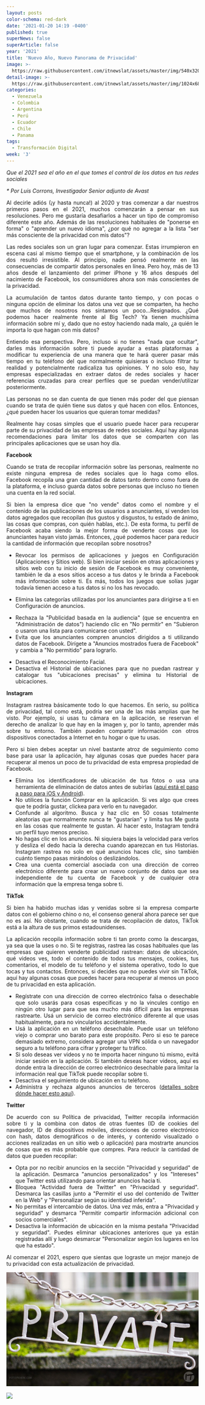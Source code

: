 ```yaml
---
layout: posts
color-schema: red-dark
date: '2021-01-20 14:19 -0400'
published: true
superNews: false
superArticle: false
year: '2021'
title: 'Nuevo Año, Nuevo Panorama de Privacidad'
image: >-
  https://raw.githubusercontent.com/itnewslat/assets/master/img/540x320/Privado-p.jpg
detail-image: >-
  https://raw.githubusercontent.com/itnewslat/assets/master/img/1024x680/Privado-g.jpg
categories:
  - Venezuela
  - Colombia
  - Argentina
  - Perú
  - Ecuador
  - Chile
  - Panama
tags:
  - Transformación Digital
week: '3'
---
```

<p style="text-align: justify;"><em>Que el 2021 sea el año en el que tomes el control de los datos en tus redes sociales</em></p>
<p style="text-align: justify;"><em>* Por Luis Corrons, Investigador Senior adjunto de Avast</em></p>
<p style="text-align: justify;">Al decirle adiós (¡y hasta nunca!) al 2020 y tras comenzar a dar nuestros primeros pasos en el 2021, muchos comenzarán a pensar en sus resoluciones. Pero me gustaría desafiarlos a hacer un tipo de compromiso diferente este año. Además de las resoluciones habituales de "ponerse en forma" o "aprender un nuevo idioma", ¿por qué no agregar a la lista "ser más consciente de la privacidad con mis datos"?</p>
<p style="text-align: justify;">Las redes sociales son un gran lugar para comenzar. Estas irrumpieron en escena casi al mismo tiempo que el smartphone, y la combinación de los dos resultó irresistible. Al principio, nadie pensó realmente en las consecuencias de compartir datos personales en línea. Pero hoy, más de 13 años desde el lanzamiento del primer iPhone y 16 años después del nacimiento de Facebook, los consumidores ahora son más conscientes de la privacidad.</p>
<p style="text-align: justify;">La acumulación de tantos datos durante tanto tiempo, y con pocas o ninguna opción de eliminar los datos una vez que se comparten, ha hecho que muchos de nosotros nos sintamos un poco…Resignados. ¿Qué podemos hacer realmente frente al Big Tech? Ya tienen muchísima información sobre mí y, dado que no estoy haciendo nada malo, ¿a quién le importa lo que hagan con mis datos?</p>
<p style="text-align: justify;">Entiendo esa perspectiva. Pero, incluso si no tienes "nada que ocultar", darles más información sobre ti puede ayudar a estas plataformas a modificar tu experiencia de una manera que te hará querer pasar más tiempo en tu teléfono del que normalmente quisieras o incluso filtrar tu realidad y potencialmente radicaliza tus opiniones. Y no solo eso, hay empresas especializadas en extraer datos de redes sociales y hacer referencias cruzadas para crear perfiles que se puedan vender/utilizar posteriormente.</p>
<p style="text-align: justify;">Las personas no se dan cuenta de que tienen más poder del que piensan cuando se trata de quién tiene sus datos y qué hacen con ellos. Entonces, ¿qué pueden hacer los usuarios que quieran tomar medidas?</p>
<p style="text-align: justify;">Realmente hay cosas simples que el usuario puede hacer para recuperar parte de su privacidad de las empresas de redes sociales. Aquí hay algunas recomendaciones para limitar los datos que se comparten con las principales aplicaciones  que se usan hoy día.</p>
<p style="text-align: justify;"><strong>Facebook</strong></p>
<p style="text-align: justify;">Cuando se trata de recopilar información sobre las personas, realmente no existe ninguna empresa de redes sociales que lo haga como ellos. Facebook recopila una gran cantidad de datos tanto dentro como fuera de la plataforma, e incluso guarda datos sobre personas que incluso no tienen una cuenta en la red social.</p>
<p style="text-align: justify;">Si bien la empresa dice que "no vende" datos como el nombre y el contenido de las publicaciones de los usuarios a anunciantes, sí venden los datos agregados que recopilan (tus gustos y disgustos, tu estado de ánimo, las cosas que compras, con quién hablas, etc.). De esta forma, tu perfil de Facebook acaba siendo la mejor forma de venderte cosas que los anunciantes hayan visto jamás. Entonces, ¿qué podemos hacer para reducir la cantidad de información que recopilan sobre nosotros?</p>

<ul style="text-align: justify;">
	<li>Revocar los permisos de aplicaciones y juegos en Configuración (Aplicaciones y Sitios web). Si bien iniciar sesión en otras aplicaciones y sitios web con tu inicio de sesión de Facebook es muy conveniente, también le da a esos sitios acceso a tus datos y le brinda a Facebook más información sobre ti. Es más, todos los juegos que solías jugar todavía tienen acceso a tus datos si no los has revocado.</li>
</ul>
<ul style="text-align: justify;">
	<li>Elimina las categorías utilizadas por los anunciantes para dirigirse a ti en Configuración de anuncios.</li>
</ul>
<ul style="text-align: justify;">
	<li>Rechaza la "Publicidad basada en la audiencia" (que se encuentra en "Administración de datos") haciendo clic en "No permitir" en "Subieron o usaron una lista para comunicarse con usted".</li>
	<li>Evita que los anunciantes compren anuncios dirigidos a ti utilizando datos de Facebook. Dirígete a "Anuncios mostrados fuera de Facebook" y cambia a "No permitido" para lograrlo.</li>
</ul>
<ul style="text-align: justify;">
	<li>Desactiva el Reconocimiento Facial.</li>
	<li>Desactiva el Historial de ubicaciones para que no puedan rastrear y catalogar tus "ubicaciones precisas" y elimina tu Historial de ubicaciones.</li>
</ul>
<p style="text-align: justify;"><strong>Instagram</strong></p>
<p style="text-align: justify;">Instagram rastrea básicamente todo lo que hacemos. En serio, su política de privacidad, tal como está, podría ser una de las más amplias que he visto. Por ejemplo, si usas tu cámara en la aplicación, se reservan el derecho de analizar lo que hay en la imagen y, por lo tanto, aprender más sobre tu entorno. También pueden compartir información con otros dispositivos conectados a Internet en tu hogar o que tu usas.</p>
<p style="text-align: justify;">Pero si bien debes aceptar un nivel bastante atroz de seguimiento como base para usar la aplicación, hay algunas cosas que puedes hacer para recuperar al menos un poco de tu privacidad de esta empresa propiedad de Facebook.</p>

<ul style="text-align: justify;">
	<li>Elimina los identificadores de ubicación de tus fotos o usa una herramienta de eliminación de datos antes de subirlas (<a href="https://blog.avast.com/instagram-privacy-refresh-avast">aquí está el paso a paso para iOS y Android</a>).</li>
	<li>No utilices la función Comprar en la aplicación. Si ves algo que crees que te podría gustar, clickea para verlo en tu navegador.</li>
	<li>Confunde al algoritmo. Busca y haz clic en 50 cosas totalmente aleatorias que normalmente nunca te "gustarían" y limita tus Me gusta en las cosas que realmente te gustan. Al hacer esto, Instagram tendrá un perfil tuyo menos preciso.</li>
	<li>No hagas clic en los anuncios. Ni siquiera bajes la velocidad para verlos y desliza el dedo hacia la derecha cuando aparezcan en tus Historias. Instagram rastrea no solo en qué anuncios haces clic, sino también cuánto tiempo pasas mirándolos o deslizándolos.</li>
	<li>Crea una cuenta comercial asociada con una dirección de correo electrónico diferente para crear un nuevo conjunto de datos que sea independiente de tu cuenta de Facebook y de cualquier otra información que la empresa tenga sobre ti.</li>
</ul>
<p style="text-align: justify;"><strong>TikTok</strong></p>
<p style="text-align: justify;">Si bien ha habido muchas idas y venidas sobre si la empresa comparte datos con el gobierno chino o no, el consenso general ahora parece ser que no es así. No obstante, cuando se trata de recopilación de datos, TikTok está a la altura de sus primos estadounidenses.</p>
<p style="text-align: justify;">La aplicación recopila información sobre ti tan pronto como la descargas, ya sea que la uses o no. Si te registras, rastrea las cosas habituales que las empresas que quieren venderte publicidad rastrean: datos de ubicación, qué videos ves, todo el contenido de todos tus mensajes, cookies, tus comentarios, el modelo de tu teléfono y el sistema operativo, todo lo que tocas y tus contactos. Entonces, si decides que no puedes vivir sin TikTok, aquí hay algunas cosas que puedes hacer para recuperar al menos un poco de tu privacidad en esta aplicación.</p>

<ul style="text-align: justify;">
	<li>Regístrate con una dirección de correo electrónico falsa o desechable que solo usarás para cosas específicas y no la vincules contigo en ningún otro lugar para que sea mucho más difícil para las empresas rastrearte. Usá un servicio de correo electrónico diferente al que usas habitualmente, para no vincularlos accidentalmente.</li>
	<li>Usá la aplicación en un teléfono desechable. Puede usar un teléfono viejo o comprar uno barato para este propósito. Pero si eso te parece demasiado extremo, considera agregar una VPN sólida o un navegador seguro a tu teléfono para cifrar y proteger tu tráfico.</li>
	<li>Si solo deseas ver videos y no te importa hacer ninguno tú mismo, evitá iniciar sesión en la aplicación. Si también deseas hacer videos, aquí es donde entra la dirección de correo electrónico desechable para limitar la información real que TikTok puede recopilar sobre ti.</li>
	<li>Desactiva el seguimiento de ubicación en tu teléfono.</li>
	<li>Administra y rechaza algunos anuncios de terceros (<a href="https://blog.avast.com/tiktok-privacy-refresh-avast">detalles sobre dónde hacer esto aquí</a>).</li>
</ul>
<p style="text-align: justify;"><strong>Twitter</strong></p>
<p style="text-align: justify;">De acuerdo con su Política de privacidad, Twitter recopila información sobre ti y la combina con datos de otras fuentes (ID de cookies del navegador, ID de dispositivos móviles, direcciones de correo electrónico con hash, datos demográficos o de interés, y contenido visualizado o acciones realizadas en un sitio web o aplicación) para mostrarte anuncios de cosas que es más probable que compres. Para reducir la cantidad de datos que pueden recopilar:</p>

<ul style="text-align: justify;">
	<li>Opta por no recibir anuncios en la sección "Privacidad y seguridad" de la aplicación. Desmarca "anuncios personalizados" y los "Intereses" que Twitter está utilizando para orientar anuncios hacia ti.</li>
	<li>Bloquea "Actividad fuera de Twitter" en "Privacidad y seguridad". Desmarca las casillas junto a "Permitir el uso del contenido de Twitter en la Web" y "Personalizar según su identidad inferida".</li>
	<li>No permitas el intercambio de datos. Una vez más, entra a "Privacidad y seguridad" y desmarca "Permitir compartir información adicional con socios comerciales".</li>
	<li>Desactiva la información de ubicación en la misma pestaña "Privacidad y seguridad". Puedes eliminar ubicaciones anteriores que ya están registradas allí y luego desmarcar "Personalizar según los lugares en los que ha estado".</li>
</ul>
<p style="text-align: justify;">Al comenzar el 2021, espero que sientas que lograste un mejor manejo de tu privacidad con esta actualización de privacidad.</p>

![](https://raw.githubusercontent.com/itnewslat/assets/master/img/540x320/Privado-p.jpg)

<img src="https://tracker.metricool.com/c3po.jpg?hash=56f88a41e39ab42c063cc51676587a04"/>